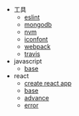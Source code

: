 - 工具
    - [eslint](utils/eslint.md)
    - [mongodb](utils/mongodb.md)
    - [nvm](utils/nvm.md)
    - [iconfont](utils/iconfont.md)
    - [webpack](utils/webpack.md)
    - [travis](utils/travis.md)
- javascript
    - [base](javascript/base.md)
- react
    - [create react app](react/create-react-app.md)
    - [base](react/base.md)
    - [advance](react/advance.md)
    - [error](react/error.md)
